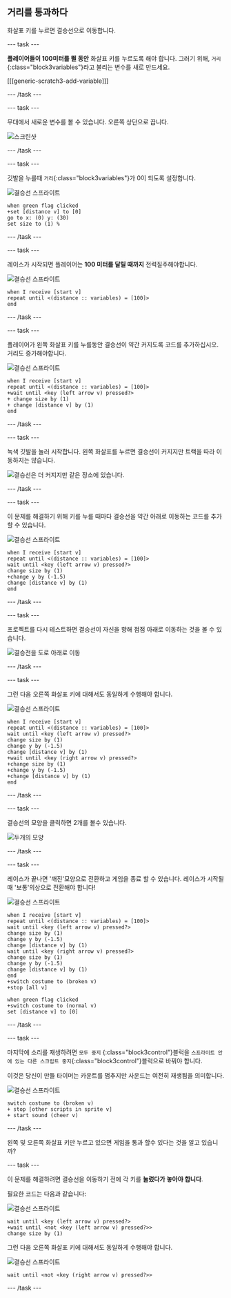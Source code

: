 ## 거리를 통과하다

화살표 키를 누르면 결승선으로 이동합니다.

--- task ---

__플레이어들이 100미터를 뛸 동안__ 화살표 키를 누르도록 해야 합니다. 그러기 위해, `거리`{:class="block3variables"}라고 불리는 변수를 새로 만드세요.

[[[generic-scratch3-add-variable]]]

--- /task ---

--- task ---

무대에서 새로운 변수를 볼 수 있습니다. 오른쪽 상단으로 끕니다.

![스크린샷](images/sprint-distance-drag.png)

--- /task ---

--- task ---

깃발을 누를때 `거리`{:class="block3variables"}가 0이 되도록 설정합니다.

![결승선 스프라이트](images/finish-line-sprite.png)

```blocks3
when green flag clicked
+set [distance v] to [0]
go to x: (0) y: (30)
set size to (1) %
```

--- /task ---

--- task ---

레이스가 시작되면 플레이어는 __100 미터를 달릴 때까지__ 전력질주해야합니다.

![결승선 스프라이트](images/finish-line-sprite.png)

```blocks3
when I receive [start v]
repeat until <(distance :: variables) = [100]>
end 
```

--- /task ---

--- task ---

플레이어가 왼쪽 화살표 키를 누를동안 결승선이 약간 커지도록 코드를 추가하십시오. 거리도 증가해야합니다.

![결승선 스프라이트](images/finish-line-sprite.png)

```blocks3
when I receive [start v]
repeat until <(distance :: variables) = [100]>
+wait until <key (left arrow v) pressed?>
+ change size by (1)
+ change [distance v] by (1)
end 
```

--- /task ---

--- task ---

녹색 깃발을 눌러 시작합니다. 왼쪽 화살표를 누르면 결승선이 커지지만 트랙을 따라 이동하지는 않습니다.

![결승선은 더 커지지만 같은 장소에 있습니다.](images/sprint-line-bug.png)

--- /task ---

--- task ---

이 문제를 해결하기 위해 키를 누를 때마다 결승선을 약간 아래로 이동하는 코드를 추가 할 수 있습니다.

![결승선 스프라이트](images/finish-line-sprite.png)

```blocks3
when I receive [start v]
repeat until <(distance :: variables) = [100]>
wait until <key (left arrow v) pressed?>
change size by (1)
+change y by (-1.5)
change [distance v] by (1)
end 
```

--- /task ---

--- task ---

프로젝트를 다시 테스트하면 결승선이 자신을 향해 점점 아래로 이동하는 것을 볼 수 있습니다.

![결승전을 도로 아래로 이동](images/sprint-line-fix-test.png)

--- /task ---

--- task ---

그런 다음 오른쪽 화살표 키에 대해서도 동일하게 수행해야 합니다.

![결승선 스프라이트](images/finish-line-sprite.png)

```blocks3
when I receive [start v]
repeat until <(distance :: variables) = [100]>
wait until <key (left arrow v) pressed?>
change size by (1)
change y by (-1.5)
change [distance v] by (1)
+wait until <key (right arrow v) pressed?>
+change size by (1)
+change y by (-1.5)
+change [distance v] by (1)
end 
```

--- /task ---

--- task ---

결승선의 모양을 클릭하면 2개를 볼수 있습니다.

![두개의 모양](images/sprint-line-costumes.png)

--- /task ---

--- task ---

레이스가 끝나면 '깨진'모양으로 전환하고 게임을 종료 할 수 있습니다. 레이스가 시작될 때 '보통'의상으로 전환해야 합니다!

![결승선 스프라이트](images/finish-line-sprite.png)

```blocks3
when I receive [start v]
repeat until <(distance :: variables) = [100]>
wait until <key (left arrow v) pressed?>
change size by (1)
change y by (-1.5)
change [distance v] by (1)
wait until <key (right arrow v) pressed?>
change size by (1)
change y by (-1.5)
change [distance v] by (1)
end 
+switch costume to (broken v)
+stop [all v]
```

```blocks3
when green flag clicked
+switch costume to (normal v)
set [distance v] to [0]
```

--- /task ---

--- task ---

마지막에 소리를 재생하려면 `모두 중지` {:class="block3control"}블럭을 `스프라이트 안에 있는 다른 스크립트 중지`{:class="block3control"}블럭으로 바꿔야 합니다.

이것은 당신이 만들 타이머는 카운트를 멈추지만 사운드는 여전히 재생됨을 의미합니다.

![결승선 스프라이트](images/finish-line-sprite.png)

```blocks3
switch costume to (broken v)
+ stop [other scripts in sprite v]
+ start sound (cheer v)
```

--- /task ---

왼쪽 및 오른쪽 화살표 키만 누르고 있으면 게임을 통과 할수 있다는 것을 알고 있습니까?

--- task ---

이 문제를 해결하려면 결승선을 이동하기 전에 각 키를 __눌렀다가 놓아야 합니다__.

필요한 코드는 다음과 같습니다:

![결승선 스프라이트](images/finish-line-sprite.png)

```blocks3
wait until <key (left arrow v) pressed?>
+wait until <not <key (left arrow v) pressed?>>
change size by (1)
```

그런 다음 오른쪽 화살표 키에 대해서도 동일하게 수행해야 합니다.

![결승선 스프라이트](images/finish-line-sprite.png)

```blocks3
wait until <not <key (right arrow v) pressed?>>
```

--- /task ---
